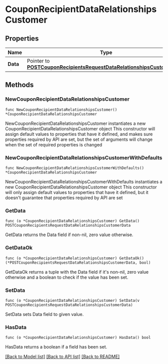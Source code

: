 # CouponRecipientDataRelationshipsCustomer

## Properties

Name | Type | Description | Notes
------------ | ------------- | ------------- | -------------
**Data** | Pointer to [**POSTCouponRecipientsRequestDataRelationshipsCustomerData**](POSTCouponRecipientsRequestDataRelationshipsCustomerData.md) |  | [optional] 

## Methods

### NewCouponRecipientDataRelationshipsCustomer

`func NewCouponRecipientDataRelationshipsCustomer() *CouponRecipientDataRelationshipsCustomer`

NewCouponRecipientDataRelationshipsCustomer instantiates a new CouponRecipientDataRelationshipsCustomer object
This constructor will assign default values to properties that have it defined,
and makes sure properties required by API are set, but the set of arguments
will change when the set of required properties is changed

### NewCouponRecipientDataRelationshipsCustomerWithDefaults

`func NewCouponRecipientDataRelationshipsCustomerWithDefaults() *CouponRecipientDataRelationshipsCustomer`

NewCouponRecipientDataRelationshipsCustomerWithDefaults instantiates a new CouponRecipientDataRelationshipsCustomer object
This constructor will only assign default values to properties that have it defined,
but it doesn't guarantee that properties required by API are set

### GetData

`func (o *CouponRecipientDataRelationshipsCustomer) GetData() POSTCouponRecipientsRequestDataRelationshipsCustomerData`

GetData returns the Data field if non-nil, zero value otherwise.

### GetDataOk

`func (o *CouponRecipientDataRelationshipsCustomer) GetDataOk() (*POSTCouponRecipientsRequestDataRelationshipsCustomerData, bool)`

GetDataOk returns a tuple with the Data field if it's non-nil, zero value otherwise
and a boolean to check if the value has been set.

### SetData

`func (o *CouponRecipientDataRelationshipsCustomer) SetData(v POSTCouponRecipientsRequestDataRelationshipsCustomerData)`

SetData sets Data field to given value.

### HasData

`func (o *CouponRecipientDataRelationshipsCustomer) HasData() bool`

HasData returns a boolean if a field has been set.


[[Back to Model list]](../README.md#documentation-for-models) [[Back to API list]](../README.md#documentation-for-api-endpoints) [[Back to README]](../README.md)


